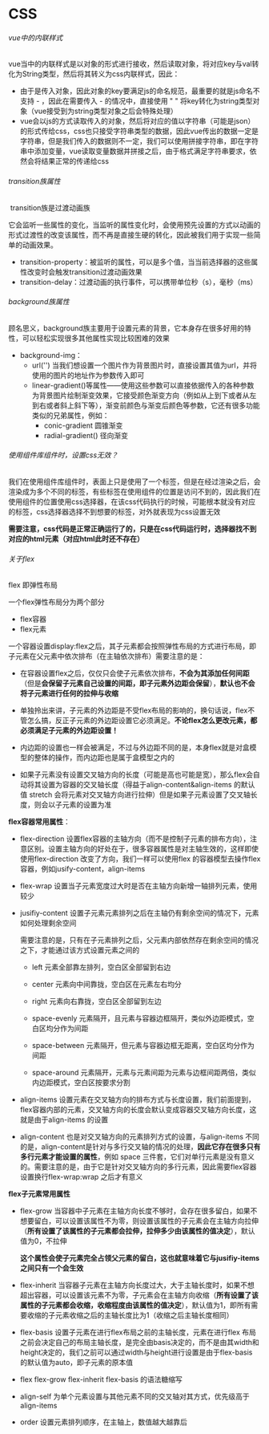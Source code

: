 # CSS

###### vue中的内联样式

​	vue当中的内联样式是以对象的形式进行接收，然后读取对象，将对应key与val转化为String类型，然后将其转义为css内联样式，因此：

+ 由于是传入对象，因此对象的key要满足js的命名规范，最重要的就是js命名不支持 - ，因此在需要传入 - 的情况中，直接使用 " " 将key转化为string类型对象（vue接受到为string类型对象之后会特殊处理）
+ vue会以js的方式读取传入的对象，然后将对应的值以字符串（可能是json）的形式传给css，css也只接受字符串类型的数据，因此vue传出的数据一定是字符串，但是我们传入的数据则不一定，我们可以使用拼接字符串，即在字符串中添加变量，vue读取变量数据并拼接之后，由于格式满足字符串要求，依然会将结果正常的传递给css

###### transition族属性

​	transition族是过渡动画族

​	它会监听一些属性的变化，当监听的属性变化时，会使用预先设置的方式以动画的形式过渡性的改变该属性，而不再是直接生硬的转化，因此被我们用于实现一些简单的动画效果。

+ transition-property：被监听的属性，可以是多个值，当当前选择器的这些属性改变时会触发transition过渡动画效果
+ transition-delay：过渡动画的执行事件，可以携带单位秒（s），毫秒（ms）

###### background族属性

​	顾名思义，background族主要用于设置元素的背景，它本身存在很多好用的特性，可以轻松实现很多其他属性实现比较困难的效果

+ background-img：
  + url('') 当我们想设置一个图片作为背景图片时，直接设置其值为url，并将使用的图片的地址作为参数传入即可
  + linear-gradient()等属性——使用这些参数可以直接依据传入的各种参数为背景图片绘制渐变效果，它接受颜色渐变方向（例如从上到下或者从左到右或者斜上斜下等），渐变前颜色与渐变后颜色等参数，它还有很多功能类似的兄弟属性，例如：
    + conic-gradient 圆锥渐变
    + radial-gradient() 径向渐变

###### 使用组件库组件时，设置css无效？

​	我们在使用组件库组件时，表面上只是使用了一个标签，但是在经过渲染之后，会渲染成为多个不同的标签，有些标签在使用组件的位置是访问不到的，因此我们在使用组件的位置使用css选择器，在该css代码执行的时候，可能根本就没有对应的标签，css选择器选择不到想要的标签，对外就表现为css设置无效

**需要注意，css代码是正常正确运行了的，只是在css代码运行时，选择器找不到对应的html元素（对应html此时还不存在）**

###### 关于flex

flex 即弹性布局

一个flex弹性布局分为两个部分

+ flex容器
+ flex元素

一个容器设置display:flex之后，其子元素都会按照弹性布局的方式进行布局，即子元素在父元素中依次排布（在主轴依次排布）需要注意的是：

+ 在容器设置flex之后，仅仅只会使子元素依次排布，**不会为其添加任何间距**（但是**会保留子元素自己设置的间距，即子元素外边距会保留**），**默认也不会将子元素进行任何的拉伸与收缩**
+ 单独拎出来讲，子元素的外边距是不受flex布局的影响的，换句话说，flex不管怎么搞，反正子元素的外边距设置它必须满足。**不论flex怎么更改元素，都必须满足子元素的外边距设置！**
+ 内边距的设置也一样会被满足，不过与外边距不同的是，本身flex就是对盒模型的整体的操作，而内边距也是属于盒模型之内的

+ 如果子元素没有设置交叉轴方向的长度（可能是高也可能是宽），那么flex会自动将其设置为容器的交叉轴长度（得益于align-content&align-items 的默认值 stretch 会将元素对交叉轴方向进行拉伸）但是如果子元素设置了交叉轴长度，则会以子元素的设置为准

**flex容器常用属性**：

+ flex-direction 设置flex容器的主轴方向（而不是控制子元素的排布方向），注意区别。设置主轴方向的好处在于，很多容器属性是对主轴生效的，这样即使使用flex-direction 改变了方向，我们一样可以使用flex 的容器模型去操作flex容器，例如jusify-content，align-items

+ flex-wrap 设置当子元素宽度过大时是否在主轴方向新增一轴排列元素，使用较少

+ jusifiy-content 设置子元素元素排列之后在主轴仍有剩余空间的情况下，元素如何处理剩余空间

  需要注意的是，只有在子元素排列之后，父元素内部依然存在剩余空间的情况之下，才能通过该方式设置元素之间的

  + left 元素全部靠左排列，空白区全部留到右边
  + center 元素向中间靠拢，空白区在元素左右均分
  + right 元素向右靠拢，空白区全部留到左边

  + space-evenly 元素隔开，且元素与容器边框隔开，类似外边距模式，空白区均分作为间距
  + space-between 元素隔开，但元素与容器边框无距离，空白区均分作为间距
  + space-around 元素隔开，元素与元素间距为元素与边框间距两倍，类似内边距模式，空白区按要求分割

+ align-items 设置元素在交叉轴方向的排布方式与长度设置，我们前面提到，flex容器内部的元素，交叉轴方向的长度会默认变成容器交叉轴方向长度，这就是由于align-items 的设置

+ align-content 也是对交叉轴方向的元素排列方式的设置，与align-items 不同的是，align-content是针对与多行交叉轴的情况的处理，**因此它存在很多只有多行元素才能设置的属性**，例如 space 三件套，它们对单行元素是没有意义的。需要注意的是，由于它是针对交叉轴方向的多行元素，因此需要flex容器设置换行flex-wrap:wrap 之后才有意义

**flex子元素常用属性**

+ flex-grow 当容器中子元素在主轴方向长度不够时，会存在很多留白，如果不想要留白，可以设置该属性不为零，则设置该属性的子元素会在主轴方向拉伸（**所有设置了该属性的子元素都会拉伸，拉伸多少由该属性的值决定**），默认值为0，不拉伸

  **这个属性会使子元素完全占领父元素的留白，这也就意味着它与jusifiy-items之间只有一个会生效**

+ flex-inherit 当容器子元素在主轴方向长度过大，大于主轴长度时，如果不想超出容器，可以设置该元素不为零，子元素会在主轴方向收缩（**所有设置了该属性的子元素都会收缩，收缩程度由该属性的值决定**），默认值为1，即所有需要收缩的子元素收缩之后的主轴长度比为1（收缩之后主轴长度相同）

+ flex-basis 设置子元素在进行flex布局之前的主轴长度，元素在进行flex 布局之前会决定自己的布局主轴长度，是完全由basis决定的，而不是由其width和height决定的，我们之前可以通过width与height进行设置是由于flex-basis 的默认值为auto，即子元素的原本值

+ flex  flex-grow flex-inherit flex-basis 的语法糖缩写

+ align-self 为单个元素设置与其他元素不同的交叉轴对其方式，优先级高于align-items

+ order 设置元素排列顺序，在主轴上，数值越大越靠后

